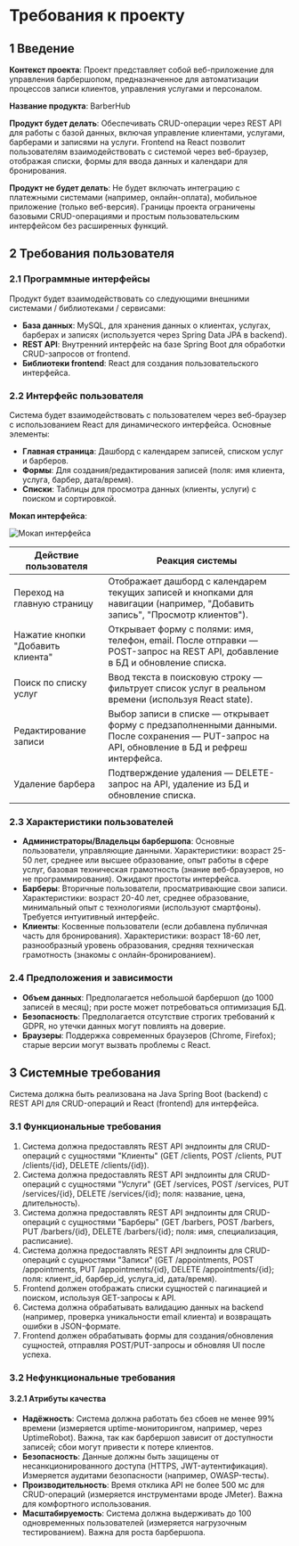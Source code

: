 # Требования к проекту

## 1 Введение

**Контекст проекта**: Проект представляет собой веб-приложение для управления барбершопом, предназначенное для автоматизации процессов записи клиентов, управления услугами и персоналом.

**Название продукта**: BarberHub

**Продукт будет делать**: Обеспечивать CRUD-операции через REST API для работы с базой данных, включая управление клиентами, услугами, барберами и записями на услуги. Frontend на React позволит пользователям взаимодействовать с системой через веб-браузер, отображая списки, формы для ввода данных и календари для бронирования.

**Продукт не будет делать**: Не будет включать интеграцию с платежными системами (например, онлайн-оплата), мобильное приложение (только веб-версия). Границы проекта ограничены базовыми CRUD-операциями и простым пользовательским интерфейсом без расширенных функций.

## 2 Требования пользователя

### 2.1 Программные интерфейсы

Продукт будет взаимодействовать со следующими внешними системами / библиотеками / сервисами:
- **База данных**: MySQL, для хранения данных о клиентах, услугах, барберах и записях (используется через Spring Data JPA в backend).
- **REST API**: Внутренний интерфейс на базе Spring Boot для обработки CRUD-запросов от frontend.
- **Библиотеки frontend**: React для создания пользовательского интерфейса.

### 2.2 Интерфейс пользователя

Система будет взаимодействовать с пользователем через веб-браузер с использованием React для динамического интерфейса. Основные элементы:
- **Главная страница**: Дашборд с календарем записей, списком услуг и барберов.
- **Формы**: Для создания/редактирования записей (поля: имя клиента, услуга, барбер, дата/время).
- **Списки**: Таблицы для просмотра данных (клиенты, услуги) с поиском и сортировкой.

**Мокап интерфейса**:

![Мокап интерфейса](images/mockup.png)

| Действие пользователя | Реакция системы |
|-----------------------|-----------------|
| Переход на главную страницу | Отображает дашборд с календарем текущих записей и кнопками для навигации (например, "Добавить запись", "Просмотр клиентов"). |
| Нажатие кнопки "Добавить клиента" | Открывает форму с полями: имя, телефон, email. После отправки — POST-запрос на REST API, добавление в БД и обновление списка. |
| Поиск по списку услуг | Ввод текста в поисковую строку — фильтрует список услуг в реальном времени (используя React state). |
| Редактирование записи | Выбор записи в списке — открывает форму с предзаполненными данными. После сохранения — PUT-запрос на API, обновление в БД и рефреш интерфейса. |
| Удаление барбера | Подтверждение удаления — DELETE-запрос на API, удаление из БД и обновление списка. |

### 2.3 Характеристики пользователей

- **Администраторы/Владельцы барбершопа**: Основные пользователи, управляющие данными. Характеристики: возраст 25-50 лет, среднее или высшее образование, опыт работы в сфере услуг, базовая техническая грамотность (знание веб-браузеров, но не программирования). Ожидают простоты интерфейса.
- **Барберы**: Вторичные пользователи, просматривающие свои записи. Характеристики: возраст 20-40 лет, среднее образование, минимальный опыт с технологиями (используют смартфоны). Требуется интуитивный интерфейс.
- **Клиенты**: Косвенные пользователи (если добавлена публичная часть для бронирования). Характеристики: возраст 18-60 лет, разнообразный уровень образования, средняя техническая грамотность (знакомы с онлайн-бронированием).

### 2.4 Предположения и зависимости

- **Объем данных**: Предполагается небольшой барбершоп (до 1000 записей в месяц); при росте может потребоваться оптимизация БД.
- **Безопасность**: Предполагается отсутствие строгих требований к GDPR, но утечки данных могут повлиять на доверие.
- **Браузеры**: Поддержка современных браузеров (Chrome, Firefox); старые версии могут вызвать проблемы с React.

## 3 Системные требования

Система должна быть реализована на Java Spring Boot (backend) с REST API для CRUD-операций и React (frontend) для интерфейса.

### 3.1 Функциональные требования

1. Система должна предоставлять REST API эндпоинты для CRUD-операций с сущностями "Клиенты" (GET /clients, POST /clients, PUT /clients/{id}, DELETE /clients/{id}).
2. Система должна предоставлять REST API эндпоинты для CRUD-операций с сущностями "Услуги" (GET /services, POST /services, PUT /services/{id}, DELETE /services/{id}; поля: название, цена, длительность).
3. Система должна предоставлять REST API эндпоинты для CRUD-операций с сущностями "Барберы" (GET /barbers, POST /barbers, PUT /barbers/{id}, DELETE /barbers/{id}; поля: имя, специализация, расписание).
4. Система должна предоставлять REST API эндпоинты для CRUD-операций с сущностями "Записи" (GET /appointments, POST /appointments, PUT /appointments/{id}, DELETE /appointments/{id}; поля: клиент_id, барбер_id, услуга_id, дата/время).
5. Frontend должен отображать списки сущностей с пагинацией и поиском, используя GET-запросы к API.
6. Система должна обрабатывать валидацию данных на backend (например, проверка уникальности email клиента) и возвращать ошибки в JSON-формате.
7. Frontend должен обрабатывать формы для создания/обновления сущностей, отправляя POST/PUT-запросы и обновляя UI после успеха.

### 3.2 Нефункциональные требования

#### 3.2.1 Атрибуты качества

- **Надёжность**: Система должна работать без сбоев не менее 99% времени (измеряется uptime-мониторингом, например, через UptimeRobot). Важна, так как барбершоп зависит от доступности записей; сбои могут привести к потере клиентов.
- **Безопасность**: Данные должны быть защищены от несанкционированного доступа (HTTPS, JWT-аутентификация). Измеряется аудитами безопасности (например, OWASP-тесты).
- **Производительность**: Время отклика API не более 500 мс для CRUD-операций (измеряется инструментами вроде JMeter). Важна для комфортного использования.
- **Масштабируемость**: Система должна выдерживать до 100 одновременных пользователей (измеряется нагрузочным тестированием). Важна для роста барбершопа.
